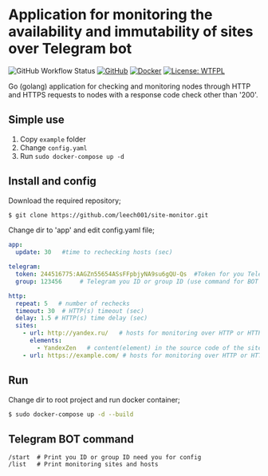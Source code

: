 # Application for monitoring the availability and immutability of sites over Telegram bot
![GitHub Workflow Status](https://img.shields.io/github/workflow/status/leech001/telegram-site-monitor/Publish%20Docker%20image?label=BUILD%20AND%20PUBLISH%20APPLICATION&logo=github) [![GitHub](https://img.shields.io/badge/Git-Hub-purple.svg)](https://github.com/leech001/telegram-site-monitor) [![Docker](https://img.shields.io/badge/Docker-hub-2496ed.svg)](https://hub.docker.com/r/leech001/telegram-site-monitor) [![License: WTFPL](https://img.shields.io/badge/license-WTFPL-brightgreen)](https://github.com/leech001/telegram-site-monitor/blob/master/LICENSE)  

Go (golang) application for checking and monitoring nodes through HTTP and HTTPS requests to nodes with a response code check other than '200'.

## Simple use
1. Copy `example` folder
2. Change `config.yaml`
3. Run `sudo docker-compose up -d`

## Install and config
Download the required repository;

```bash
$ git clone https://github.com/leech001/site-monitor.git
```

Change dir to 'app' and edit config.yaml file;

```yaml
app:
  update: 30   #time to rechecking hosts (sec)

telegram:
  token: 244516775:AAGZп55654ASsFFpbjyNA9su6gQU-Qs  #Token for you Telegram BOT
  group: 123456     # Telegram you ID or group ID (use command for BOT /start

http:
  repeat: 5   # number of rechecks
  timeout: 30  # HTTP(s) timeout (sec)
  delay: 1.5 # HTTP(s) time delay (sec)
  sites:
    - url: http://yandex.ru/   # hosts for monitoring over HTTP or HTTPS with basic auth
      elements:
        - YandexZen   # content(element) in the source code of the site page
    - url: https://example.com/ # hosts for monitoring over HTTP or HTTPS
```

## Run
Change dir to root project and run docker container;
```bash
$ sudo docker-compose up -d --build
```

## Telegram BOT command
```
/start  # Print you ID or group ID need you for config
/list   # Print monitoring sites and hosts
```
